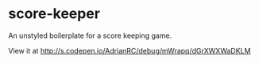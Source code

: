 # score-keeper
An unstyled boilerplate for a score keeping game.

View it at http://s.codepen.io/AdrianRC/debug/mWrapq/dGrXWXWaDKLM
